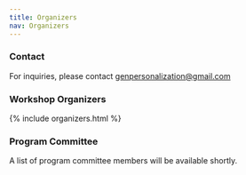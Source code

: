```yaml
---
title: Organizers
nav: Organizers
---
```


### Contact
For inquiries, please contact genpersonalization@gmail.com

### Workshop Organizers
{% include organizers.html %}


[//]: # (#### [Ameet Deshpande]&#40;&#41;, Princeton University)

[//]: # (Ameet Deshpande is a Ph.D. student at Princeton University working on a variety of topics including AI safety, efficiency, and novel techniques to build foundation models.)

[//]: # (His recent work on toxicity of persona-assigned language models has been covered by over 20 news outlets.)

[//]: # (He has published several papers in top-tier NLP and ML venues like ICML, NAACL, and EMNLP.)

[//]: # (He has served on the PC for most *CL conferences since 2019.)

[//]: # ()
[//]: # (#### [Karthik Narasimhan]&#40;&#41;, Princeton University)

[//]: # (Karthik Narasimhan is an assistant professor of Computer Science at Princeton University. His prior research includes the development of autonomous agents for text adventure games, methods for leveraging textual manuals for RL &#40;JAIR 2018, ICML 2021&#41;, and techniques to learn with human feedback &#40;AAAI 2021, NeurIPS 2021&#41;.)

[//]: # (He has organized the First Workshop on Learning with Natural Language Supervision at ACL 2022.)

[//]: # ()
[//]: # (#### [Ashwin Kalyan]&#40;&#41;, Allen Institute for Artificial Intelligence &#40;AI2&#41;)

[//]: # (Intelligence &#40;AI2&#41;)

[//]: # (Ashwin Kalyan is a research scientist at Allen Institute for Artificial Intelligence &#40;AI2&#41;. He has worked on various facets of AI and NLP including decoding algorithms &#40;AAAI 2018, ICML 2020&#41;, program synthesis &#40;ICLR 2018, NeurIPS 2021&#41; and mathematical reasoning &#40;EMNLP 2022, NeurIPS 2022, ACL 2022, EMNLP 2021&#41;. He co-organized a tutorial — “Deep Learning in Mathematical Reasoning: Recent Advances and Beyond” at IJCAI 2023.)

[//]: # ()
[//]: # (#### [Ashish Sabharwal]&#40;&#41;, Allen Institute for Artificial Intelligence &#40;AI2&#41;)

[//]: # (Ashish Sabharwal is a Principal Research Scientist at the Allen Institute for AI &#40;AI2&#41;. Ashish has co-authored over 135 publications in major journals and conferences, contributed several surveys and tutorials. His research findings have been recognized with best paper awards &#40;AAAI, CP, AKBC&#41;, a best student paper award &#40;UAI&#41;, and runner-up prizes &#40;UAI, IJCAI-JAIR 5-Year Best&#41;. He is a member of AAAI &#40;senior&#41;, ACM, and AAAS.)

[//]: # ()
[//]: # (#### [Diyi Yang]&#40;&#41;, Stanford University)

[//]: # (Diyi Yang is an assistant professor in the Computer Science Department at Stanford University. Diyi has organized multiple workshops at NLP conferences: Widening NLP Workshops at NAACL 2018 and ACL 2019, Casual Inference workshop at EMNLP 2021, NLG Evaluation workshop at EMNLP 2021, and Shared Stories and Lessons Learned workshop at EMNLP 2022. She also gave a tutorial at ACL 2022 on Learning with Limited Data, and a tutorial at EACL 2023 on Summarizing Conversations.)

[//]: # ()
[//]: # (#### [Joon Sung Park]&#40;&#41;, Stanford University)

[//]: # (Joon Sung Park is a computer science PhD student in the Human-Computer Interaction and Natural Language Processing groups at Stanford University. His work introduced the concept of, and the techniques for building generative agents -- computational software agents that simulate human behavior. He has organized a UIST workshop on architecting novel interactions with generative AI models.)

[//]: # ()
[//]: # (#### [EunJeong Hwang]&#40;&#41;, University of British Columbia)

[//]: # (EunJeong Hwang is a PhD student at the University of British Columbia. Her primary research interests lie in the personalization of large language models, structured reasoning, and analyzing large multimodal models.)


### Program Committee
A list of program committee members will be available shortly.